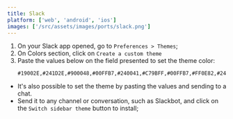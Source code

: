 ```yaml
---
title: Slack
platform: ['web', 'android', 'ios']
images: ['/src/assets/images/ports/slack.png']
---
```


1. On your Slack app opened, go to `Preferences > Themes`;
2. On Colors section, click on `Create a custom theme`
3. Paste the values below on the field presented to set the theme color:
   ```
   #19002E,#241D2E,#900048,#00FFB7,#240041,#C79BFF,#00FFB7,#FF0E82,#240041,#FF0E82
   ```

- It's also possible to set the theme by pasting the values and sending to a chat.
- Send it to any channel or conversation, such as Slackbot, and click on the `Switch sidebar theme` button to install;
